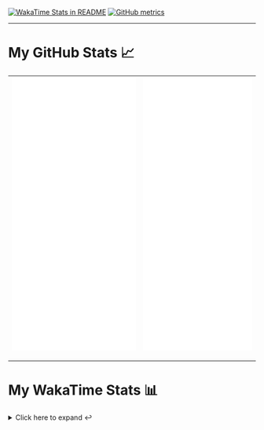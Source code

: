 [![WakaTime Stats in README](https://github.com/LOsioChico/LOsioChico/actions/workflows/waka.yml/badge.svg)](https://github.com/LOsioChico/LOsioChico/actions/workflows/waka.yml) [![GitHub metrics](https://github.com/LOsioChico/LOsioChico/actions/workflows/metrics.yml/badge.svg)](https://github.com/LOsioChico/LOsioChico/actions/workflows/metrics.yml)

---

# My GitHub Stats 📈

| ![](./assets/metrics.svg) | ![](./assets/metrics2.svg) |
| ------------------------- | -------------------------- |

---

# My WakaTime Stats 📊

<details>
<summary>Click here to expand ↩️</summary>
<br>

<!--START_SECTION:waka-->
![Code Time](http://img.shields.io/badge/Code%20Time-1%2C575%20hrs%2058%20mins-blue)

![Lines of code](https://img.shields.io/badge/From%20Hello%20World%20I%27ve%20Written-312.6%20thousand%20lines%20of%20code-blue)

**🐱 My GitHub Data** 

> 📦 502.1 kB Used in GitHub's Storage 
 > 
> 🚫 Not Opted to Hire
 > 
> 📜 13 Public Repositories 
 > 
> 🔑 28 Private Repositories 
 > 
**I'm a Night 🦉** 

```text
🌞 Morning                501 commits         ████░░░░░░░░░░░░░░░░░░░░░   14.79 % 
🌆 Daytime                1016 commits        ███████░░░░░░░░░░░░░░░░░░   29.99 % 
🌃 Evening                1095 commits        ████████░░░░░░░░░░░░░░░░░   32.32 % 
🌙 Night                  776 commits         ██████░░░░░░░░░░░░░░░░░░░   22.90 % 
```
📅 **I'm Most Productive on Saturday** 

```text
Monday                   478 commits         ████░░░░░░░░░░░░░░░░░░░░░   14.11 % 
Tuesday                  501 commits         ████░░░░░░░░░░░░░░░░░░░░░   14.79 % 
Wednesday                382 commits         ███░░░░░░░░░░░░░░░░░░░░░░   11.28 % 
Thursday                 622 commits         █████░░░░░░░░░░░░░░░░░░░░   18.36 % 
Friday                   541 commits         ████░░░░░░░░░░░░░░░░░░░░░   15.97 % 
Saturday                 627 commits         █████░░░░░░░░░░░░░░░░░░░░   18.51 % 
Sunday                   237 commits         ██░░░░░░░░░░░░░░░░░░░░░░░   07.00 % 
```


📊 **This Week I Spent My Time On** 

```text
💬 Programming Languages: 
Scala                    11 hrs 47 mins      █████████████████████░░░░   82.75 % 
TypeScript               1 hr 56 mins        ███░░░░░░░░░░░░░░░░░░░░░░   13.63 % 
Bash                     8 mins              ░░░░░░░░░░░░░░░░░░░░░░░░░   01.02 % 
Markdown                 7 mins              ░░░░░░░░░░░░░░░░░░░░░░░░░   00.86 % 
YAML                     6 mins              ░░░░░░░░░░░░░░░░░░░░░░░░░   00.78 % 
```

**I Mostly Code in TypeScript** 

```text
TypeScript               25 repos            █████████████░░░░░░░░░░░░   51.02 % 
Scala                    3 repos             ██░░░░░░░░░░░░░░░░░░░░░░░   06.12 % 
Python                   3 repos             ██░░░░░░░░░░░░░░░░░░░░░░░   06.12 % 
Astro                    2 repos             █░░░░░░░░░░░░░░░░░░░░░░░░   04.08 % 
Go                       2 repos             █░░░░░░░░░░░░░░░░░░░░░░░░   04.08 % 
```




 Last Updated on 23/07/2024 00:54:07 UTC
<!--END_SECTION:waka-->

## </details>
